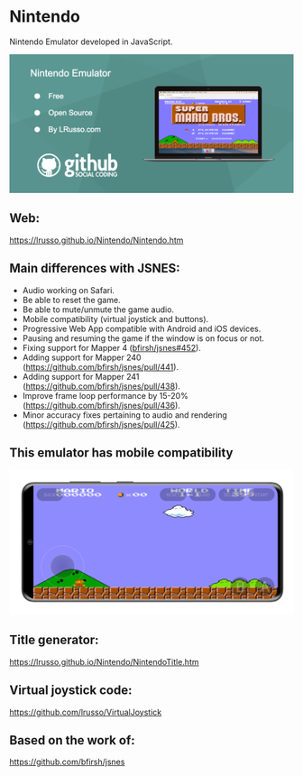 # Nintendo

Nintendo Emulator developed in JavaScript.

![alt screenshot](https://raw.githubusercontent.com/lrusso/Nintendo/master/Nintendo1.png)

## Web:

https://lrusso.github.io/Nintendo/Nintendo.htm

## Main differences with JSNES:

* Audio working on Safari.
* Be able to reset the game.
* Be able to mute/unmute the game audio.
* Mobile compatibility (virtual joystick and buttons).
* Progressive Web App compatible with Android and iOS devices.
* Pausing and resuming the game if the window is on focus or not.
* Fixing support for Mapper 4 ([bfirsh/jsnes#452](https://github.com/bfirsh/jsnes/pull/452/commits/850b69a6b6d96b783caf736310471b4eee971a50)).
* Adding support for Mapper 240 (https://github.com/bfirsh/jsnes/pull/441).
* Adding support for Mapper 241 (https://github.com/bfirsh/jsnes/pull/438).
* Improve frame loop performance by 15-20% (https://github.com/bfirsh/jsnes/pull/436).
* Minor accuracy fixes pertaining to audio and rendering (https://github.com/bfirsh/jsnes/pull/425).

## This emulator has mobile compatibility

![alt screenshot](https://raw.githubusercontent.com/lrusso/Nintendo/master/Nintendo2.png)

## Title generator:

https://lrusso.github.io/Nintendo/NintendoTitle.htm

## Virtual joystick code:

https://github.com/lrusso/VirtualJoystick

## Based on the work of:

https://github.com/bfirsh/jsnes
